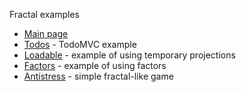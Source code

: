Fractal examples

-   [Main page](https://fract.github.io/)
-   [Todos](https://fract.github.io/todos) - TodoMVC example
-   [Loadable](https://fract.github.io/loadable) - example of using temporary projections
-   [Factors](https://fract.github.io/factors) - example of using factors
-   [Antistress](https://fract.github.io/antistress) - simple fractal-like game
